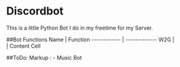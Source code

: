 # Discordbot
This is a little Python Bot I do in my freetime for my Server.

##Bot Functions
Name        	|  Function
------------  | -------------
W2G           |  
             	| Content Cell
              
##ToDo:
Markup : - Music Bot
